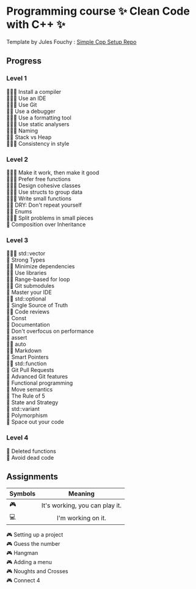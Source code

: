 # Programming course :sparkles: Clean Code with C++ :sparkles:

Template by Jules Fouchy : [Simple Cpp Setup Repo](https://github.com/JulesFouchy/Simple-Cpp-Setup.git)

## Progress 

### Level 1

:blue_book::blue_book::blue_book: Install a compiler	                
:blue_book::blue_book::blue_book: Use an IDE                           
:blue_book::blue_book::blue_book: Use Git	                      
:blue_book::blue_book: Use a debugger	                                           
:blue_book::blue_book::blue_book: Use a formatting tool	                         
:blue_book::blue_book::blue_book: Use static analysers	                           
:blue_book::blue_book::blue_book: Naming	                        
:blue_book::blue_book: Stack vs Heap	                        
:blue_book::blue_book::blue_book: Consistency in style                        

### Level 2
:blue_book::blue_book::blue_book: Make it work, then make it good	                         
:blue_book::blue_book::blue_book: Prefer free functions	                        
:blue_book::blue_book::blue_book: Design cohesive classes	                         
:blue_book::blue_book::blue_book: Use structs to group data	                        
:blue_book::blue_book::blue_book: Write small functions	                        
:blue_book::blue_book: DRY: Don't repeat yourself	                        
:blue_book::blue_book: Enums	                        
:blue_book::blue_book::blue_book: Split problems in small pieces	                        
:blue_book: Composition over Inheritance                        

### Level 3
:blue_book::blue_book::blue_book: std::vector    
:blue_book: Strong Types   
:blue_book::blue_book: Minimize dependencies  
:blue_book::blue_book: Use libraries   
:blue_book::blue_book: Range-based for loop                            
:blue_book::blue_book: Git submodules                           
:blue_book: Master your IDE       
:blue_book::blue_book: std::optional        
:blue_book: Single Source of Truth  
:blue_book::blue_book: Code reviews        
:blue_book: Const  
:blue_book: Documentation  
:blue_book: Don't overfocus on performance  
:blue_book: assert  
:blue_book::blue_book: auto  
:blue_book::blue_book: Markdown  
:blue_book: Smart Pointers  
:blue_book::blue_book: std::function   
:blue_book: Git Pull Requests  
:blue_book: Advanced Git features  
:blue_book: Functional programming  
:blue_book: Move semantics  
:blue_book: The Rule of 5  
:blue_book: State and Strategy  
:blue_book: std::variant  
:blue_book: Polymorphism  
:blue_book: Space out your code  

### Level 4  
:blue_book: Deleted functions  
:blue_book: Avoid dead code  


## Assignments

| Symbols | Meaning|
| ------------- |:-------------:|
| :video_game:    | It's  working, you can play it.      |
| :computer:    | I'm working on it.  |

:video_game: Setting up a project  
:video_game: Guess the number  
:video_game: Hangman  
:video_game: Adding a menu  
:video_game: Noughts and Crosses  
:video_game: Connect 4